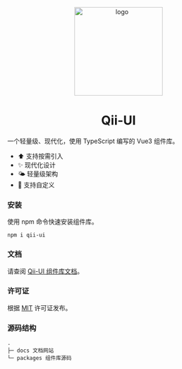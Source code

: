<p align="center">
    <a href="https://qiqi29.github.io/qii-ui-doc/" target="_blank" rel="noopener noreferrer">
        <img width="200" src="https://qiqi29.github.io/qii-ui-doc/logo.svg" alt="logo">
    </a>
</p>

<h1 align="center">Qii-UI</h1>

一个轻量级、现代化，使用 TypeScript 编写的 Vue3 组件库。

- ⬆️ 支持按需引入
- ✨ 现代化设计
- 🌤️ 轻量级架构
- 🌈 支持自定义


### 安装
使用 npm 命令快速安装组件库。
```npm
npm i qii-ui
```


### 文档
请查阅 [Qii-UI 组件库文档](https://qiqi29.github.io/qii-ui-doc/)。


### 许可证
根据 [MIT](LICENSE) 许可证发布。


### 源码结构
```
.
├─ docs 文档网站
└─ packages 组件库源码
```